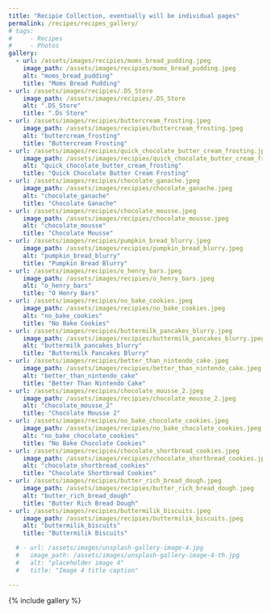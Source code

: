 ```yaml
---
title: "Recipie Collection, eventually will be individual pages"
permalink: /recipes/recipes_gallery/
# tags:
#     - Recipes
#     - Photos
gallery:
  - url: /assets/images/recipies/moms_bread_pudding.jpeg
    image_path: /assets/images/recipies/moms_bread_pudding.jpeg
    alt: "moms_bread_pudding"
    title: "Moms Bread Pudding"
- url: /assets/images/recipies/.DS_Store
    image_path: /assets/images/recipies/.DS_Store
    alt: ".DS_Store"
    title: ".Ds Store"
- url: /assets/images/recipies/buttercream_frosting.jpeg
    image_path: /assets/images/recipies/buttercream_frosting.jpeg
    alt: "buttercream_frosting"
    title: "Buttercream Frosting"
- url: /assets/images/recipies/quick_chocolate_butter_cream_frosting.jpeg
    image_path: /assets/images/recipies/quick_chocolate_butter_cream_frosting.jpeg
    alt: "quick_chocolate_butter_cream_frosting"
    title: "Quick Chocolate Butter Cream Frosting"
- url: /assets/images/recipies/chocolate_ganache.jpeg
    image_path: /assets/images/recipies/chocolate_ganache.jpeg
    alt: "chocolate_ganache"
    title: "Chocolate Ganache"
- url: /assets/images/recipies/chocolate_mousse.jpeg
    image_path: /assets/images/recipies/chocolate_mousse.jpeg
    alt: "chocolate_mousse"
    title: "Chocolate Mousse"
- url: /assets/images/recipies/pumpkin_bread_blurry.jpeg
    image_path: /assets/images/recipies/pumpkin_bread_blurry.jpeg
    alt: "pumpkin_bread_blurry"
    title: "Pumpkin Bread Blurry"
- url: /assets/images/recipies/o_henry_bars.jpeg
    image_path: /assets/images/recipies/o_henry_bars.jpeg
    alt: "o_henry_bars"
    title: "O Henry Bars"
- url: /assets/images/recipies/no_bake_cookies.jpeg
    image_path: /assets/images/recipies/no_bake_cookies.jpeg
    alt: "no_bake_cookies"
    title: "No Bake Cookies"
- url: /assets/images/recipies/buttermilk_pancakes_blurry.jpeg
    image_path: /assets/images/recipies/buttermilk_pancakes_blurry.jpeg
    alt: "buttermilk_pancakes_blurry"
    title: "Buttermilk Pancakes Blurry"
- url: /assets/images/recipies/better_than_nintendo_cake.jpeg
    image_path: /assets/images/recipies/better_than_nintendo_cake.jpeg
    alt: "better_than_nintendo_cake"
    title: "Better Than Nintendo Cake"
- url: /assets/images/recipies/chocolate_mousse_2.jpeg
    image_path: /assets/images/recipies/chocolate_mousse_2.jpeg
    alt: "chocolate_mousse_2"
    title: "Chocolate Mousse 2"
- url: /assets/images/recipies/no_bake_chocolate_cookies.jpeg
    image_path: /assets/images/recipies/no_bake_chocolate_cookies.jpeg
    alt: "no_bake_chocolate_cookies"
    title: "No Bake Chocolate Cookies"
- url: /assets/images/recipies/chocolate_shortbread_cookies.jpeg
    image_path: /assets/images/recipies/chocolate_shortbread_cookies.jpeg
    alt: "chocolate_shortbread_cookies"
    title: "Chocolate Shortbread Cookies"
- url: /assets/images/recipies/butter_rich_bread_dough.jpeg
    image_path: /assets/images/recipies/butter_rich_bread_dough.jpeg
    alt: "butter_rich_bread_dough"
    title: "Butter Rich Bread Dough"
- url: /assets/images/recipies/buttermilik_biscuits.jpeg
    image_path: /assets/images/recipies/buttermilik_biscuits.jpeg
    alt: "buttermilik_biscuits"
    title: "Buttermilik Biscuits"

  # - url: /assets/images/unsplash-gallery-image-4.jpg
  #   image_path: /assets/images/unsplash-gallery-image-4-th.jpg
  #   alt: "placeholder image 4"
  #   title: "Image 4 title caption"

---
```



{% include gallery %}






